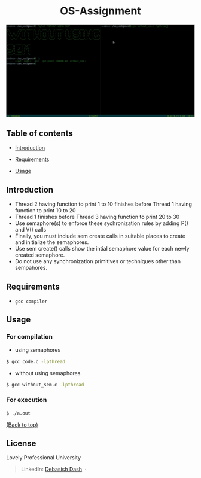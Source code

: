 <h1 align="center">OS-Assignment</h1>

<p align="center"><img src="/code.gif?raw=true"/></p>

## Table of contents

- [Introduction](#introduction)

- [Requirements](#requirements)

- [Usage](#usage)
    
## Introduction
 - Thread 2 having function to print 1 to 10 finishes before Thread 1 having function to print 10 to 20
 - Thread 1 finishes before Thread 3 having function to print 20 to 30
 - Use semaphore(s) to enforce these sychronization rules by adding P() and V() calls 
 - Finally, you must include sem create calls in suitable places to create and initialize the semaphores. 
 - Use sem create() calls show the intial semaphore value for each newly created semaphore. 
 - Do not use any synchronization primitives or techniques other than sempahores. 

## Requirements
 - `gcc compiler`
 
## Usage

### For compilation
 - using semaphores
```sh
$ gcc code.c -lpthread
```
 - without using semaphores
```sh
$ gcc without_sem.c -lpthread
```

### For execution
```sh
$ ./a.out
``` 

[(Back to top)](#table-of-contents)
## License
Lovely Professional University
> LinkedIn: [Debasish Dash](https://www.linkedin.com/in/debasishdash01) &nbsp;&middot;&nbsp;
 
